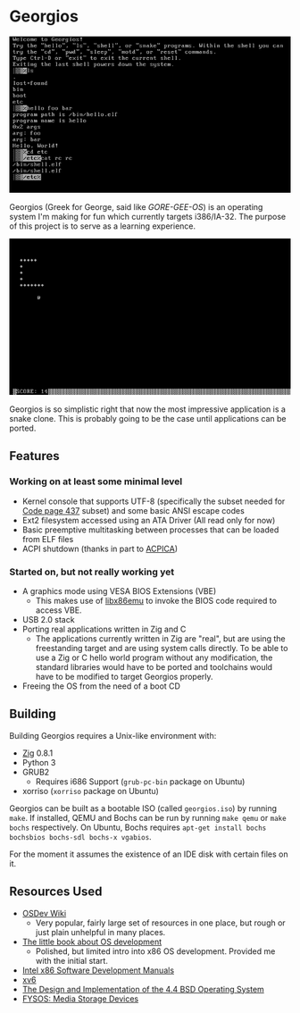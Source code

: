 # Georgios

![It's a really limited shell!](misc/screenshot1.png)

Georgios (Greek for George, said like *GORE-GEE-OS*) is an operating system I'm
making for fun which currently targets i386/IA-32. The purpose of this project
is to serve as a learning experience.

![It's a snake clone in IBM PC 80x25 text mode!](misc/screenshot2.png)

Georgios is so simplistic right that now the most impressive application is a
snake clone. This is probably going to be the case until applications can be
ported.

## Features

### Working on at least some minimal level

- Kernel console that supports UTF-8 (specifically the subset needed for
  [Code page 437](https://en.wikipedia.org/wiki/Code_page_437) subset) and some
  basic ANSI escape codes
- Ext2 filesystem accessed using an ATA Driver (All read only for now)
- Basic preemptive multitasking between processes that can be loaded from ELF
  files
- ACPI shutdown (thanks in part to [ACPICA](https://www.acpica.org/))

### Started on, but not really working yet

- A graphics mode using VESA BIOS Extensions (VBE)
  - This makes use of [libx86emu](https://github.com/wfeldt/libx86emu) to
    invoke the BIOS code required to access VBE.
- USB 2.0 stack
- Porting real applications written in Zig and C
  - The applications currently written in Zig are "real", but are using the
    freestanding target and are using system calls directly. To be able to use
    a Zig or C hello world program without any modification, the standard
    libraries would have to be ported and toolchains would have to be modified
    to target Georgios properly.
- Freeing the OS from the need of a boot CD

## Building

Building Georgios requires a Unix-like environment with:
- [Zig](https://ziglang.org/) 0.8.1
- Python 3
- GRUB2
  - Requires i686 Support (`grub-pc-bin` package on Ubuntu)
- xorriso (`xorriso` package on Ubuntu)

Georgios can be built as a bootable ISO (called `georgios.iso`) by running
`make`. If installed, QEMU and Bochs can be run by running `make qemu` or `make bochs`
respectively. On Ubuntu, Bochs requires `apt-get install bochs bochsbios
bochs-sdl bochs-x vgabios`.

For the moment it assumes the existence of an IDE disk with certain files on
it.

## Resources Used

- [OSDev Wiki](http://wiki.osdev.org/)
    - Very popular, fairly large set of resources in one place, but rough
      or just plain unhelpful in many places.
- [The little book about OS development](https://littleosbook.github.io/)
    - Polished, but limited intro into x86 OS development. Provided me with
      the initial start.
- [Intel x86 Software Development Manuals](https://software.intel.com/en-us/articles/intel-sdm)
- [xv6](https://github.com/mit-pdos/xv6-public)
- [The Design and Implementation of the 4.4 BSD Operating System](https://www.amazon.com/Implementation-Operating-paperback-Addison-wesley-Systems/dp/0132317923)
- [FYSOS: Media Storage Devices](https://www.amazon.com/dp/1514111888/)
